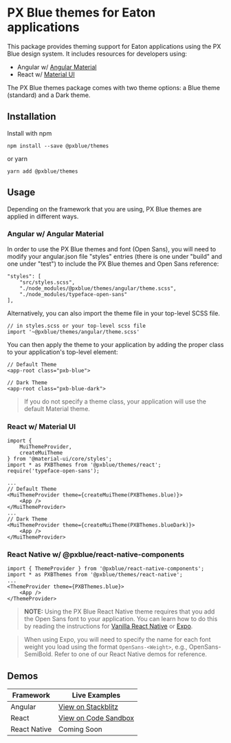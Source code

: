 # PX Blue themes for Eaton applications
This package provides theming support for Eaton applications using the PX Blue design system. It includes resources for developers using:
* Angular w/ [Angular Material](https://www.npmjs.com/package/@angular/material)
* React w/ [Material UI](https://www.npmjs.com/package/@material-ui/core)

The PX Blue themes package comes with two theme options: a Blue theme (standard) and a Dark theme.

## Installation
Install with npm
```
npm install --save @pxblue/themes
```
or yarn
```
yarn add @pxblue/themes
```

## Usage
Depending on the framework that you are using, PX Blue themes are applied in different ways.

### Angular w/ Angular Material
In order to use the PX Blue themes and font (Open Sans), you will need to modify your angular.json file "styles" entries (there is one under "build" and one under "test") to include the PX Blue themes and Open Sans reference:
```
"styles": [
    "src/styles.scss",
    "./node_modules/@pxblue/themes/angular/theme.scss",
    "./node_modules/typeface-open-sans"
],
```

Alternatively, you can also import the theme file in your top-level SCSS file.
```
// in styles.scss or your top-level scss file
import '~@pxblue/themes/angular/theme.scss'
```

You can then apply the theme to your application by adding the proper class to your application's top-level element:
```
// Default Theme
<app-root class="pxb-blue">

// Dark Theme
<app-root class="pxb-blue-dark">
```
> If you do not specify a theme class, your application will use the default Material theme.

### React w/ Material UI
```
import { 
    MuiThemeProvider, 
    createMuiTheme 
} from '@material-ui/core/styles';
import * as PXBThemes from '@pxblue/themes/react';
require('typeface-open-sans');

...
// Default Theme
<MuiThemeProvider theme={createMuiTheme(PXBThemes.blue)}>
    <App />
</MuiThemeProvider>
...
// Dark Theme
<MuiThemeProvider theme={createMuiTheme(PXBThemes.blueDark)}>
    <App />
</MuiThemeProvider>
```

### React Native w/ @pxblue/react-native-components
```
import { ThemeProvider } from '@pxblue/react-native-components';
import * as PXBThemes from '@pxblue/themes/react-native';
...
<ThemeProvider theme={PXBThemes.blue}>
    <App />
</ThemeProvider>
```

> **NOTE:** Using the PX Blue React Native theme requires that you add the Open Sans font to your application. You can learn how to do this by reading the instructions for [Vanilla React Native](https://medium.com/react-native-training/react-native-custom-fonts-ccc9aacf9e5e) or [Expo](https://docs.expo.io/versions/latest/guides/using-custom-fonts/). 

> When using Expo, you will need to specify the name for each font weight you load using the format `OpenSans-<Weight>`, e.g., OpenSans-SemiBold. Refer to one of our React Native demos for reference.

## Demos
| Framework        | Live Examples                                                                                |
|------------------|----------------------------------------------------------------------------------------------|
| Angular          | [View on Stackblitz](https://stackblitz.com/github/pxblue/themes/tree/master/angular/demo)   |
| React            | [View on Code Sandbox](https://codesandbox.io/s/github/pxblue/themes/tree/master/react/demo) |
| React Native     | Coming Soon                                                                                  |